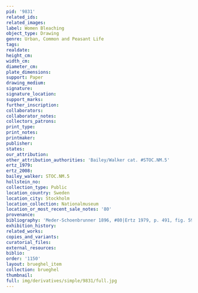 ```yaml
---
pid: '9831'
related_ids: 
related_images: 
label: Women Bleaching
object_type: Drawing
genre: Urban, Common and Peasant Life
tags: 
realdate: 
height_cm: 
width_cm: 
diameter_cm: 
plate_dimensions: 
support: Paper
drawing_medium: 
signature: 
signature_location: 
support_marks: 
further_inscription: 
collaborators: 
collaborator_notes: 
collectors_patrons: 
print_type: 
print_notes: 
printmaker: 
publisher: 
states: 
our_attribution: 
other_attribution_authorities: 'Bailey/Walker cat. #STOC.NM.5'
ertz_1979: 
ertz_2008: 
bailey_walker: STOC.NM.5
hollstein_no: 
collection_type: Public
location_country: Sweden
location_city: Stockholm
location_collection: Nationalmuseum
location_or_most_recent_sale_notes: '80'
provenance: 
bibliography: 'Meder-Schoenbrunner 1896, #80|Ertz 1979, p. 491, fig. 593'
exhibition_history: 
related_works: 
copies_and_variants: 
curatorial_files: 
external_resources: 
biblio: 
order: '1150'
layout: brueghel_item
collection: brueghel
thumbnail: 
full: img/derivatives/simple/9831/full.jpg
---
```


